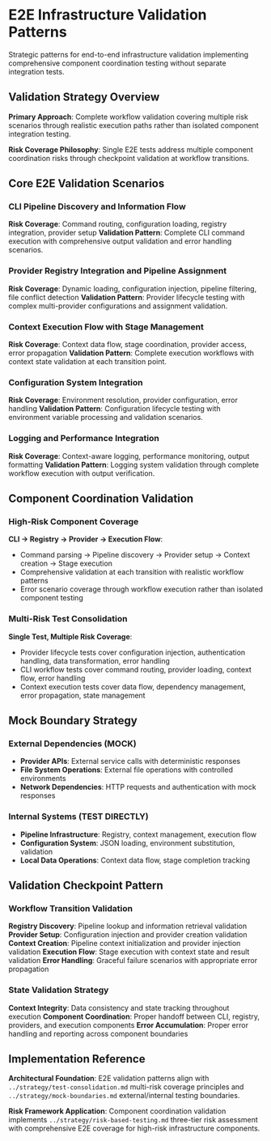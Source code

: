 # E2E Infrastructure Validation Patterns

Strategic patterns for end-to-end infrastructure validation implementing comprehensive component coordination testing without separate integration tests.

## Validation Strategy Overview

**Primary Approach**: Complete workflow validation covering multiple risk scenarios through realistic execution paths rather than isolated component integration testing.

**Risk Coverage Philosophy**: Single E2E tests address multiple component coordination risks through checkpoint validation at workflow transitions.

## Core E2E Validation Scenarios

### CLI Pipeline Discovery and Information Flow
**Risk Coverage**: Command routing, configuration loading, registry integration, provider setup
**Validation Pattern**: Complete CLI command execution with comprehensive output validation and error handling scenarios.

### Provider Registry Integration and Pipeline Assignment
**Risk Coverage**: Dynamic loading, configuration injection, pipeline filtering, file conflict detection
**Validation Pattern**: Provider lifecycle testing with complex multi-provider configurations and assignment validation.

### Context Execution Flow with Stage Management
**Risk Coverage**: Context data flow, stage coordination, provider access, error propagation
**Validation Pattern**: Complete execution workflows with context state validation at each transition point.

### Configuration System Integration
**Risk Coverage**: Environment resolution, provider configuration, error handling
**Validation Pattern**: Configuration lifecycle testing with environment variable processing and validation scenarios.

### Logging and Performance Integration
**Risk Coverage**: Context-aware logging, performance monitoring, output formatting
**Validation Pattern**: Logging system validation through complete workflow execution with output verification.

## Component Coordination Validation

### High-Risk Component Coverage
**CLI → Registry → Provider → Execution Flow**:
- Command parsing → Pipeline discovery → Provider setup → Context creation → Stage execution
- Comprehensive validation at each transition with realistic workflow patterns
- Error scenario coverage through workflow execution rather than isolated component testing

### Multi-Risk Test Consolidation
**Single Test, Multiple Risk Coverage**:
- Provider lifecycle tests cover configuration injection, authentication handling, data transformation, error handling
- CLI workflow tests cover command routing, provider loading, context flow, error handling
- Context execution tests cover data flow, dependency management, error propagation, state management

## Mock Boundary Strategy

### External Dependencies (MOCK)
- **Provider APIs**: External service calls with deterministic responses
- **File System Operations**: External file operations with controlled environments
- **Network Dependencies**: HTTP requests and authentication with mock responses

### Internal Systems (TEST DIRECTLY)
- **Pipeline Infrastructure**: Registry, context management, execution flow
- **Configuration System**: JSON loading, environment substitution, validation
- **Local Data Operations**: Context data flow, stage completion tracking

## Validation Checkpoint Pattern

### Workflow Transition Validation
**Registry Discovery**: Pipeline lookup and information retrieval validation
**Provider Setup**: Configuration injection and provider creation validation
**Context Creation**: Pipeline context initialization and provider injection validation
**Execution Flow**: Stage execution with context state and result validation
**Error Handling**: Graceful failure scenarios with appropriate error propagation

### State Validation Strategy
**Context Integrity**: Data consistency and state tracking throughout execution
**Component Coordination**: Proper handoff between CLI, registry, providers, and execution components
**Error Accumulation**: Proper error handling and reporting across component boundaries

## Implementation Reference

**Architectural Foundation**: E2E validation patterns align with `../strategy/test-consolidation.md` multi-risk coverage principles and `../strategy/mock-boundaries.md` external/internal testing boundaries.

**Risk Framework Application**: Component coordination validation implements `../strategy/risk-based-testing.md` three-tier risk assessment with comprehensive E2E coverage for high-risk infrastructure components.
